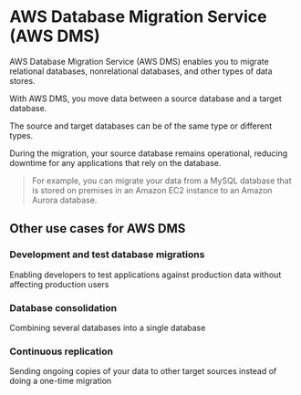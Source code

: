 # AWS Database Migration Service (AWS DMS)

AWS Database Migration Service (AWS DMS) enables you to migrate relational databases, nonrelational databases, and other types of data stores.

With AWS DMS, you move data between a source database and a target database.

The source and target databases can be of the same type or different types. 
 
During the migration, your source database remains operational, reducing downtime for any applications that rely on the database.

> For example, you can migrate your data from a MySQL database that is stored on premises in an Amazon EC2 instance to an Amazon Aurora database.

## Other use cases for AWS DMS

### Development and test database migrations

Enabling developers to test applications against production data without affecting production users

### Database consolidation

Combining several databases into a single database

### Continuous replication

Sending ongoing copies of your data to other target sources instead of doing a one-time migration